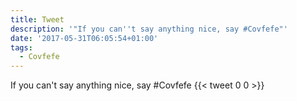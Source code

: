 ```yaml
---
title: Tweet
description: '"If you can''t say anything nice, say #Covfefe"'
date: '2017-05-31T06:05:54+01:00'
tags:
  - Covfefe
---
```

If you can't say anything nice, say #Covfefe
      {{< tweet 0 0 >}}
    

